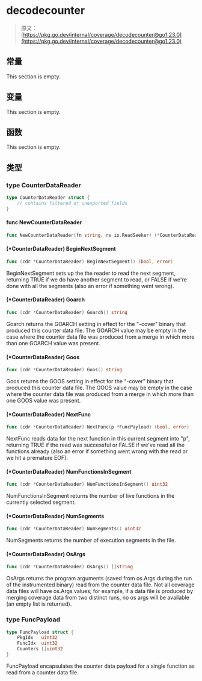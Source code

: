# decodecounter

> 原文：[https://pkg.go.dev/internal/coverage/decodecounter@go1.23.0](https://pkg.go.dev/internal/coverage/decodecounter@go1.23.0)






  
  
  
  
  
  


## 常量 

This section is empty.

## 变量

This section is empty.

## 函数

This section is empty.

## 类型

### type CounterDataReader 

``` go
type CounterDataReader struct {
	// contains filtered or unexported fields
}
```

#### func NewCounterDataReader 

``` go
func NewCounterDataReader(fn string, rs io.ReadSeeker) (*CounterDataReader, error)
```

#### (*CounterDataReader) BeginNextSegment 

``` go
func (cdr *CounterDataReader) BeginNextSegment() (bool, error)
```

BeginNextSegment sets up the the reader to read the next segment, returning TRUE if we do have another segment to read, or FALSE if we're done with all the segments (also an error if something went wrong).

#### (*CounterDataReader) Goarch 

``` go
func (cdr *CounterDataReader) Goarch() string
```

Goarch returns the GOARCH setting in effect for the "-cover" binary that produced this counter data file. The GOARCH value may be empty in the case where the counter data file was produced from a merge in which more than one GOARCH value was present.

#### (*CounterDataReader) Goos 

``` go
func (cdr *CounterDataReader) Goos() string
```

Goos returns the GOOS setting in effect for the "-cover" binary that produced this counter data file. The GOOS value may be empty in the case where the counter data file was produced from a merge in which more than one GOOS value was present.

#### (*CounterDataReader) NextFunc 

``` go
func (cdr *CounterDataReader) NextFunc(p *FuncPayload) (bool, error)
```

NextFunc reads data for the next function in this current segment into "p", returning TRUE if the read was successful or FALSE if we've read all the functions already (also an error if something went wrong with the read or we hit a premature EOF).

#### (*CounterDataReader) NumFunctionsInSegment 

``` go
func (cdr *CounterDataReader) NumFunctionsInSegment() uint32
```

NumFunctionsInSegment returns the number of live functions in the currently selected segment.

#### (*CounterDataReader) NumSegments 

``` go
func (cdr *CounterDataReader) NumSegments() uint32
```

NumSegments returns the number of execution segments in the file.

#### (*CounterDataReader) OsArgs 

``` go
func (cdr *CounterDataReader) OsArgs() []string
```

OsArgs returns the program arguments (saved from os.Args during the run of the instrumented binary) read from the counter data file. Not all coverage data files will have os.Args values; for example, if a data file is produced by merging coverage data from two distinct runs, no os args will be available (an empty list is returned).

### type FuncPayload 

``` go
type FuncPayload struct {
	PkgIdx   uint32
	FuncIdx  uint32
	Counters []uint32
}
```

FuncPayload encapsulates the counter data payload for a single function as read from a counter data file.